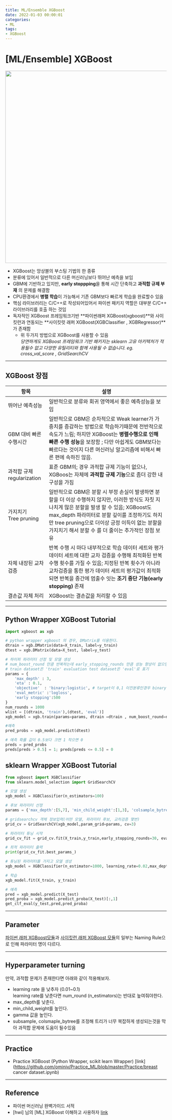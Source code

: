 ```yaml
---
title: ML/Ensemble XGBoost
date: 2022-01-03 00:00:01
categories:
- ML
tags:
- XGBoost
---
```


# [ML/Ensemble] XGBoost

<img src = "https://drive.google.com/uc?export=download&id=1c8mphxmfI1CjmxCXztcDNv5JhR4vGj5E" width="600px">

- XGBoost는 앙상블의 부스팅 기법의 한 종류
- 분류에 있어서 일반적으로 다른 머신러닝보다 뛰어난 예측을 보임
- GBM에 기반하고 있지만, **early stoppping**을 통해 시간 단축하고 **과적합 규제 부재** 의 문제를 해결함
- CPU환경에서 **병렬 학습**이 가능해서 기존  GBM보다 빠르게 학습을 완료할수 있음
- 핵심 라이브러리는 C/C++로 작성되어있어서 파이썬 패키지 역할은 대부분 C/C++ 라이브러리를 호출 하는 것임
- 독자적인 XGBoost 프레임워크기반 **파이썬래퍼 XGBoost(xgboost)**와 사이킷런과 연동되는 **사이킷럿 래퍼 XGBoost(XGBClassifier , XGBRegressor)**가 존재함 
  - 위 두가지 방법으로 XGBoost를 사용할 수 있음 <Br>*당연하게도 XGBoost 프레임워크 기반 패키지는  sklearn 고유 아키텍처가 적용될수 없고 다양한 유틸리티와 함께 사용될 수 없습니다. eg. cross_val_score , GridSearchCV* 

-------

## XGBoost 장점

| 항목                           | 설명                                                         |
| ------------------------------ | ------------------------------------------------------------ |
| 뛰어난 예측성능                | 일반적으로 분류와 회귀 영역에서 좋은 예측성능을 보임         |
| GBM 대비 빠른 수행시간         | 일반적으로 GBM은 순차적으로 Weak learner가 가중치를 증감하는 방법으로 학습하기때문에 전반적으로 속도가 느림; 하지만 XGBoost는 **병렬수행으로 인해 빠른 수행 성능**을 보장함 ; 다만 아쉽게도 GBM보다는 빠르다는 것이지 다른 머신러닝 알고리즘에 비해서 빠른 편에 속하진 않음. |
| 과적합 규제 <Br>regularization | 표준 GBM의; 경우 과적합 규제 기능이 없으나, XGBoos는 자체에 **과적합 규제 기능**으로 좀더 강한 내구성을 가짐 |
| 가지치기 <br>Tree pruning      | 일반적으로 GBM은 분할 시 부정 손실이 발생하면 분할을 더 이상 수행하지 않지만, 이러한 방식도 자칫 지나치게 많은 분할을 발생 할 수 있음; XGBoost도 max_depth 파라미터로 분할 깊이를 조정하기도 하지만 tree pruning으로 더이상 긍정 이득이 없는 분할을 가지치기 해서 분할 수 를 더 줄이는 추가적인 장점 보유 |
| 자체 내장된 교차 검증          | 반복 수행 시 마다 내부적으로 학습 데이터 세트와 평가 데이터 세트에 대한 교차 검증을 수행해 최적화된 반복 수행 횟수를 가질 수 있음; 지정된 반복 횟수가 아니라 교차검증을 통한 평가 데이터 세트의 평가값이 최적화 되면 반복을 중간에 멈출수 잇는 **조기 중단 기능(early stopping)** 존재 |
| 결손값 자체 처리               | XGBoost는 결손값을 처리할 수 있음                            |



--------

## Python Wrapper XGBoost Tutorial

```python
import xgboost as xgb

# python wrapper xgboost 의 경우, DMatrix를 이용한다.
dtrain = xgb.DMatrix(data=X_train, label=y_train)
dtest = xgb.DMatrix(data=X_test, label=y_test)

# 하이퍼 파라미터 선정 및 모델 생성
# num_boost_round 만큼 반복하는데 early_stopping_rounds 만큼 성능 향상이 없으면 중단
# train dataset은 'train' evaluation test dataset은 'eval'로 표기
params = {
    'max_depth' : 3,
    'eta' : 0.1,
    'objective'  : 'binary:logistic', # target이 0,1 이진분류인경우 binary logistic
    'eval_metric' :'logloss', 
    'early stopping':500 
}
num_rounds = 1000
wlist = [(dtrain, 'train'),(dtest, 'eval')]
xgb_model = xgb.train(params=params, dtrain =dtrain , num_boost_round=num_rounds, early_stopping_rounds=500, evals=wlist)

#예측
pred_probs = xgb_model.predict(dtest)

# 예측 확률 값이 0.5보다 크면 1 작으면 0
preds = pred_probs
preds[preds > 0.5] = 1; preds[preds <= 0.5] = 0
```

## sklearn Wrapper XGBoost Tutorial

```python
from xgboost import XGBClassifier
from sklearn.model_selection import GridSearchCV

# 모델 생성
xgb_model = XGBClassifier(n_estimators=100)

# 후보 파라미터 선정
params = {'max_depth':[5,7], 'min_child_weight':[1,3], 'colsample_bytree':[0.5,0.75]}

# gridsearchcv 객체 정보입력(어떤 모델, 파라미터 후보, 교차검증 몇번)
grid_cv = GridSearchCV(xgb_model,param_grid=params, cv=3)

# 파라미터 튜닝 시작
grid_cv_fit = grid_cv.fit(X_train,y_train,early_stopping_rounds=30, eval_metric='auc', eval_set=[(X_test,y_test)],verbose=False)

# 최적 파라미터 출력
print(grid_cv_fit.best_params_)

# 튜닝된 파라미터를 가지고 모델 생성
xgb_model = XGBClassifier(n_estimator=1000, learning_rate=0.02,max_depth=7, colsample_bytree=0.5, min_child_weight=1)

# 학습 
xgb_model.fit(X_train, y_train)

# 예측
pred = xgb_model.predict(X_test)
pred_proba = xgb_model.predict_proba(X_test)[:,1]
get_clf_eval(y_test,pred,pred_proba)
```

---

##  Parameter

[파이썬 래퍼 XGBoost모듈](https://xgboost.readthedocs.io/en/stable/parameter.html)과 [사이킷런 래퍼 XGBoost 모듈](https://xgboost.readthedocs.io/en/stable/python/python_api.html)의 일부는 Naming Rule으로 인해 파라미터 명이 다르다. 

----

## Hyperparameter turning

만약, 과적합 문제가 존재한다면 아래와 같이 적용해보자.

- learning rate 을 낮추자 (0.01~0.1) <br>learning rate를 낮춘다면 num_round (n_estimators)는 반대로 높여줘야한다.
- max_depth를 낮춘다.
- min_child_weight를 높인다.
- gamma 값을 높인다.
- subsample, colsmaple_bytree를 조정해 트리가 너무 복잡하게 생성되는것을 막아 과적합 문제에 도움이 될수있음

--------------------

## Practice

- Practice XGBoost (Python Wrapper, scikit learn Wrapper) [link](https://github.com/ominiv/Practice_ML/blob/master/Practice/breast cancer dataset.ipynb)

-----

## Reference

- 파이썬 머신러닝 완벽가이드 서적
- [hwi] 님의 [ML] XGBoost 이해하고 사용하자 [link](https://hwi-doc.tistory.com/entry/%EC%9D%B4%ED%95%B4%ED%95%98%EA%B3%A0-%EC%82%AC%EC%9A%A9%ED%95%98%EC%9E%90-XGBoost)

